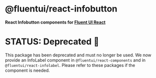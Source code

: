 # @fluentui/react-infobutton

**React Infobutton components for [Fluent UI React](https://react.fluentui.dev/)**

# STATUS: Deprecated 🚧

This package has been deprecated and must no longer be used. We now provide an InfoLabel component in `@fluentui/react-components` and in `@fluentui/react-infolabel`.
Please refer to these packages if the component is needed.
